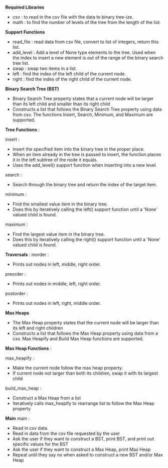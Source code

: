 **Required Libraries**
- csv : to read in the csv file with the data to binary tree-ize.
- math : to find the number of levels of the tree from the length of the list.

**Support Functions**
- read_file : read data from csv file, convert to list of integers, return this list.
- add_level : Add a level of None type elements to the tree. Used when the index to insert a new element is out of the range of the binary search tree list.
- swap : swap two items in a list.
- left : find the index of the left child of the current node.
- right : find the index of the right child of the current node.

**Binary Search Tree (BST)**
- Binary Search Tree property states that a current node will be larger than its left child and smaller than
its right child
- Constructs a list that follows the Binary Search Tree property using data from csv. The functions Insert, Search, Minimum,
and Maximum are supported.

**Tree Functions** :

insert :
- Insert the specified item into the binary tree in the proper place.
- When an item already in the tree is passed to insert, the function places it in the left subtree of the node it equals.
- Uses the add_level() support function when inserting into a new level.

search :
- Search through the binary tree and return the index of the target item.

minimum :
- Find the smallest value item in the binary tree.
- Does this by iteratively calling the left() support function until a 'None' valued child is found.

maximum :
- Find the largest value item in the binary tree.
- Does this by iteratively calling the right() support function until a 'None' valued child is found.

**Traversals** :
inorder :
- Prints out nodes in left, middle, right order.

preorder :
- Prints out nodes in middle, left, right order.

postorder :
- Prints out nodes in left, right, middle order.


**Max Heaps**
- The Max Heap property states that the current node will be larger than its left and right children
- Constructs a list that follows the Max Heap property using data from a csv. Max Heapify and Build Max Heap functions are supported.

**Max Heap Functions** :

max_heapify :
- Make the current node follow the max heap property.
- If current node not larger than both its children, swap it with its largest child

build_max_heap :
- Construct a Max Heap from a list
- Iteratively calls max_heapify to rearrange list to follow the Max Heap property

**Main**
main :
- Read in csv data.
- Read in data from the csv file requested by the user
- Ask the user if they want to construct a BST, print BST, and print out specific values for the BST
- Ask the user if they want to construct a Max Heap, print Max Heap
- Repeat until they say no when asked to construct a new BST and/or Max Heap
